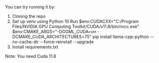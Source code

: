 You can try running it by:

1. Cloning the repo
2. Set up venv using Python 10
   Run 
   $env:CUDACXX="C:/Program Files/NVIDIA GPU Computing Toolkit/CUDA/v11.8/bin/nvcc.exe"
   $env:CMAKE_ARGS="-DGGML_CUDA=on -DCMAKE_CUDA_ARCHITECTURES=75"
   pip install llama-cpp-python --no-cache-dir --force-reinstall --upgrade
3. Install requirements.txt


Note: You need Cuda 11.8